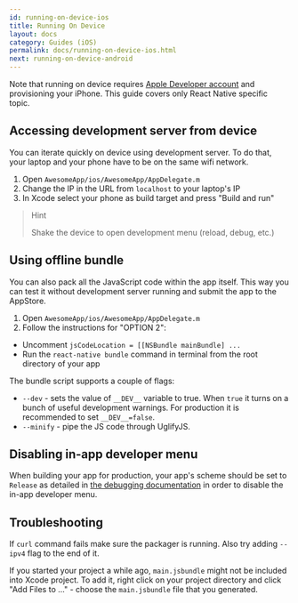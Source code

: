 ```yaml
---
id: running-on-device-ios
title: Running On Device
layout: docs
category: Guides (iOS)
permalink: docs/running-on-device-ios.html
next: running-on-device-android
---
```


Note that running on device requires [Apple Developer account](https://developer.apple.com/register) and provisioning your iPhone. This guide covers only React Native specific topic.

## Accessing development server from device

You can iterate quickly on device using development server. To do that, your laptop and your phone have to be on the same wifi network.

1. Open `AwesomeApp/ios/AwesomeApp/AppDelegate.m`
2. Change the IP in the URL from `localhost` to your laptop's IP
3. In Xcode select your phone as build target and press "Build and run"

> Hint
>
> Shake the device to open development menu (reload, debug, etc.)

## Using offline bundle

You can also pack all the JavaScript code within the app itself. This way you can test it without development server running and submit the app to the AppStore.

1. Open `AwesomeApp/ios/AwesomeApp/AppDelegate.m`
2. Follow the instructions for "OPTION 2":
  * Uncomment `jsCodeLocation = [[NSBundle mainBundle] ...`
  * Run the `react-native bundle` command in terminal from the root directory of your app

The bundle script supports a couple of flags:

* `--dev` - sets the value of `__DEV__` variable to true. When `true` it turns on a bunch of useful development warnings. For production it is recommended to set `__DEV__=false`.
* `--minify` - pipe the JS code through UglifyJS.

## Disabling in-app developer menu

When building your app for production, your app's scheme should be set to `Release` as detailed in [the debugging documentation](/react-native/docs/debugging.html#debugging-react-native-apps) in order to disable the in-app developer menu.

## Troubleshooting

If `curl` command fails make sure the packager is running. Also try adding `--ipv4` flag to the end of it.

If you started your project a while ago, `main.jsbundle` might not be included into Xcode project. To add it, right click on your project directory and click "Add Files to ..." - choose the `main.jsbundle` file that you generated.
